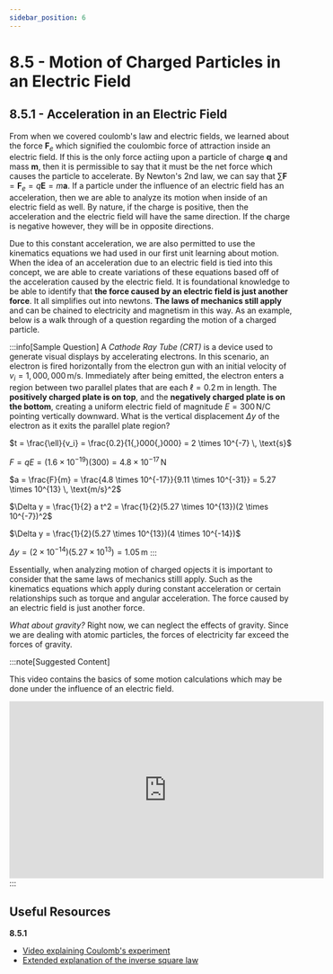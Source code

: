 ```yaml
---
sidebar_position: 6
---
```


# 8.5 - Motion of Charged Particles in an Electric Field

## 8.5.1 - Acceleration in an Electric Field

From when we covered coulomb's law and electric fields, we learned about the force  $\mathbf{F}_{e}$ which signified the coulombic force of attraction inside an electric field. If this is the only force actiing upon a particle of charge $\mathbf{q}$ and mass $\mathbf{m}$, then it is permissible to say that it must be the net force which causes the particle to accelerate. By Newton's 2nd law, we can say that $\sum \mathbf{F} = \mathbf{F}_e = q\mathbf{E} = m\mathbf{a}$. If a particle under the influence of an electric field has an acceleration, then we are able to analyze its motion when inside of an electric field as well. By nature, if the charge is positive, then the acceleration and the electric field will have the same direction. If the charge is negative however, they will be in opposite directions.

Due to this constant acceleration, we are also permitted to use the kinematics equations we had used in our first unit learning about motion. When the idea of an acceleration due to an electric field is tied into this concept, we are able to create variations of these equations based off of the acceleration caused by the electric field. It is foundational knowledge to be able to identify that **the force caused by an electric field is just another force**. It all simplifies out into newtons. **The laws of mechanics still apply** and can be chained to electricity and magnetism in this way. As an example, below is a walk through of a question regarding the motion of a charged particle.

:::info[Sample Question]
A *Cathode Ray Tube (CRT)* is a device used to generate visual displays by accelerating electrons. In this scenario, an electron is fired horizontally from the electron gun with an initial velocity of $v_i = 1{,}000{,}000 \, \text{m/s}$. Immediately after being emitted, the electron enters a region between two parallel plates that are each $\ell = 0.2 \, \text{m}$ in length. The **positively charged plate is on top**, and the **negatively charged plate is on the bottom**, creating a uniform electric field of magnitude $E = 300 \, \text{N/C}$ pointing vertically downward. What is the vertical displacement $\Delta y$ of the electron as it exits the parallel plate region?

$t = \frac{\ell}{v_i} = \frac{0.2}{1{,}000{,}000} = 2 \times 10^{-7} \, \text{s}$  

$F = qE = (1.6 \times 10^{-19})(300) = 4.8 \times 10^{-17} \, \text{N}$  

$a = \frac{F}{m} = \frac{4.8 \times 10^{-17}}{9.11 \times 10^{-31}} = 5.27 \times 10^{13} \, \text{m/s}^2$  

$\Delta y = \frac{1}{2} a t^2 = \frac{1}{2}(5.27 \times 10^{13})(2 \times 10^{-7})^2$  

$\Delta y = \frac{1}{2}(5.27 \times 10^{13})(4 \times 10^{-14})$  

$\Delta y = (2 \times 10^{-14})(5.27 \times 10^{13}) = 1.05 \, \text{m}$
:::

Essentially, when analyzing motion of charged opjects it is important to consider that the same laws of mechanics stilll apply. Such as the kinematics equations which apply during constant acceleration or certain relationships such as torque and angular acceleration. The force caused by an electric field is just another force.

*What about gravity?* Right now, we can neglect the effects of gravity. Since we are dealing with atomic particles, the forces of electricity far exceed the forces of gravity.

:::note[Suggested Content]

This video contains the basics of some motion calculations which may be done under the influence of an electric field.

<iframe width="560" height="315" src="https://www.youtube.com/embed/J3b7pjp4f9c?si=-bvCtXpZ596sQt5u" title="YouTube video player" frameborder="0" allow="accelerometer; autoplay; clipboard-write; encrypted-media; gyroscope; picture-in-picture; web-share" referrerpolicy="strict-origin-when-cross-origin" allowfullscreen></iframe>
:::

## Useful Resources

**8.5.1**

* [Video explaining Coulomb's experiment](https://www.youtube.com/watch?v=FYSTGX-F1GM)
* [Extended explanation of the inverse square law](https://www.khanacademy.org/science/in-in-class-12th-physics-india/in-in-electric-charges-and-field/in-in-coulombs-law-and-electric-force/a/ee-inverse-square-law)
